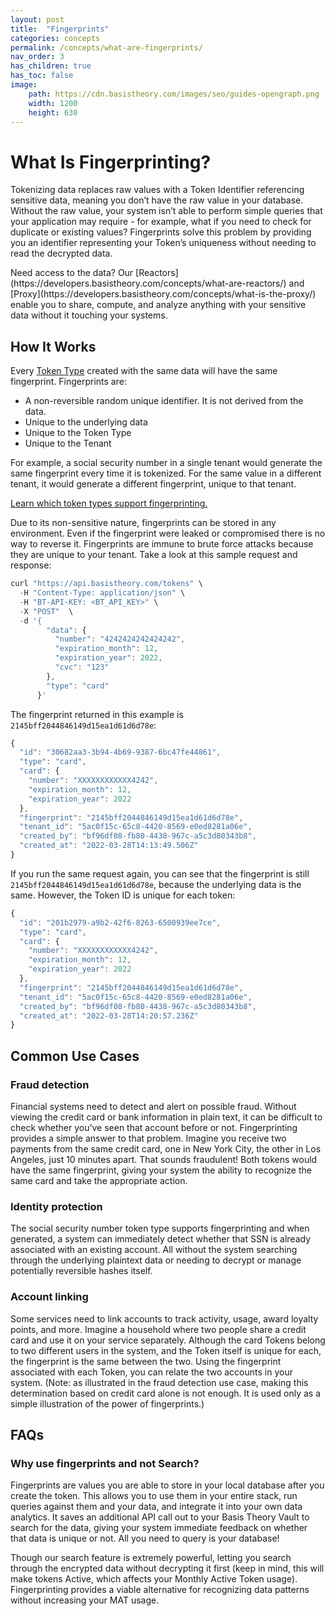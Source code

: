 ```yaml
---
layout: post
title:  "Fingerprints"
categories: concepts
permalink: /concepts/what-are-fingerprints/
nav_order: 3
has_children: true
has_toc: false
image:
    path: https://cdn.basistheory.com/images/seo/guides-opengraph.png
    width: 1200
    height: 630
---
```


# What Is Fingerprinting?

Tokenizing data replaces raw values with a Token Identifier referencing sensitive data, meaning you don’t have the raw value in your database. Without the raw value, your system isn’t able to perform simple queries that your application may require - for example, what if you need to check for duplicate or existing values? Fingerprints solve this problem by providing you an identifier representing your Token’s uniqueness without needing to read the decrypted data.

<span class="base-alert info">
  <span>
    Need access to the data? Our [Reactors](https://developers.basistheory.com/concepts/what-are-reactors/) and [Proxy](https://developers.basistheory.com/concepts/what-is-the-proxy/) enable you to share, compute, and analyze anything with your sensitive data without it touching your systems.
  </span>
</span>

## How It Works

Every [Token Type](https://docs.basistheory.com/#token-types) created with the same data will have the same fingerprint. Fingerprints are:
 - A non-reversible random unique identifier. It is not derived from the data.
 - Unique to the underlying data 
 - Unique to the Token Type
 - Unique to the Tenant

For example, a social security number in a single tenant would generate the same fingerprint every time it is tokenized. For the same value in a different tenant, it would generate a different fingerprint, unique to that tenant.

[Learn which token types support fingerprinting.](https://docs.basistheory.com/#token-types)

Due to its non-sensitive nature, fingerprints can be stored in any environment. Even if the fingerprint were leaked or compromised there is no way to reverse it. Fingerprints are immune to brute force attacks because they are unique to your tenant.
Take a look at this sample request and response:

```js
curl "https://api.basistheory.com/tokens" \
  -H "Content-Type: application/json" \
  -H "BT-API-KEY: <BT_API_KEY>" \
  -X "POST"  \
  -d '{
        "data": {
          "number": "4242424242424242",
          "expiration_month": 12,
          "expiration_year": 2022,
          "cvc": "123"
        },
        "type": "card"
      }'
```

The fingerprint returned in this example is `2145bff2044846149d15ea1d61d6d78e`:

```js
{
  "id": "30682aa3-3b94-4b69-9387-6bc47fe44861",
  "type": "card",
  "card": {
    "number": "XXXXXXXXXXXX4242",
    "expiration_month": 12,
    "expiration_year": 2022
  },
  "fingerprint": "2145bff2044846149d15ea1d61d6d78e",
  "tenant_id": "5ac0f15c-65c8-4420-8569-e0ed8281a06e",
  "created_by": "bf96df08-fb80-4438-967c-a5c3d80343b8",
  "created_at": "2022-03-28T14:13:49.506Z"
}
```

If you run the same request again, you can see that the fingerprint is still `2145bff2044846149d15ea1d61d6d78e`, because the underlying data is the same. However, the Token ID is unique for each token:

```js
{
  "id": "201b2979-a9b2-42f6-8263-6500939ee7ce",
  "type": "card",
  "card": {
    "number": "XXXXXXXXXXXX4242",
    "expiration_month": 12,
    "expiration_year": 2022
  },
  "fingerprint": "2145bff2044846149d15ea1d61d6d78e",
  "tenant_id": "5ac0f15c-65c8-4420-8569-e0ed8281a06e",
  "created_by": "bf96df08-fb80-4438-967c-a5c3d80343b8",
  "created_at": "2022-03-28T14:20:57.236Z"
}
```

## Common Use Cases

### Fraud detection

Financial systems need to detect and alert on possible fraud. Without viewing the credit card or bank information in plain text, it can be difficult to check whether you’ve seen that account before or not. Fingerprinting provides a simple answer to that problem. Imagine you receive two payments from the same credit card, one in New York City, the other in Los Angeles, just 10 minutes apart. That sounds fraudulent! Both tokens would have the same fingerprint, giving your system the ability to recognize the same card and take the appropriate action.

### Identity protection

The social security number token type supports fingerprinting and when generated, a system can immediately detect whether that SSN is already associated with an existing account. All without the system searching through the underlying plaintext data or needing to decrypt or manage potentially reversible hashes itself.

### Account linking

Some services need to link accounts to track activity, usage, award loyalty points, and more. Imagine a household where two people share a credit card and use it on your service separately. Although the card Tokens belong to two different users in the system, and the Token itself is unique for each, the fingerprint is the same between the two. Using the fingerprint associated with each Token, you can relate the two accounts in your system. (Note: as illustrated in the fraud detection use case, making this determination based on credit card alone is not enough. It is used only as a simple illustration of the power of fingerprints.)

## FAQs

### Why use fingerprints and not Search?

Fingerprints are values you are able to store in your local database after you create the token. This allows you to use them in your entire stack, run queries against them and your data, and integrate it into your own data analytics. It saves an additional API call out to your Basis Theory Vault to search for the data, giving your system immediate feedback on whether that data is unique or not. All you need to query is your database!

Though our search feature is extremely powerful, letting you search through the encrypted data without decrypting it first (keep in mind, this will make tokens Active, which affects your Monthly Active Token usage). Fingerprinting provides a viable alternative for recognizing data patterns without increasing your MAT usage.
